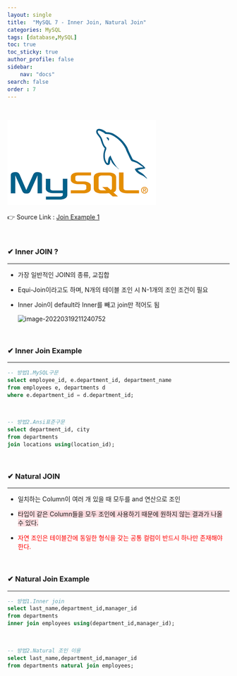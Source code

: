 ```yaml
---
layout: single
title:  "MySQL 7 - Inner Join, Natural Join"
categories: MySQL
tags: [database,MySQL]
toc: true
toc_sticky: true
author_profile: false
sidebar:
    nav: "docs"
search: false
order : 7
---
```


<br>

![image-20220322031630012](../../../images/db/image-20220322031630012.png)

👉 Source Link : [Join Example 1](https://github.com/Jaehwany/Database/blob/036dc94a641e1156a4abbb18f3fbbba3a5cc7168/2.%20Join/1.%20Join_example.sql)

<br>

### ✔ Inner JOIN ?

------------------------------------------------------------------

- 가장 일반적인 JOIN의 종류, 교집합

- Equi-Join이라고도 하며, N개의 테이블 조인 시 N-1개의 조인 조건이 필요

- Inner Join이 default라 Inner를 빼고 join만 적어도 됨

  ![image-20220319211240752](../../images/db/2022-03-19-db-innerjoin/image-20220319211240752.png)

<br>

### ✔ Inner Join Example

------------------------------------------------------------------

``` sql
-- 방법1.MySQL구문
select employee_id, e.department_id, department_name
from employees e, departments d
where e.department_id = d.department_id;
```

<br>

``` sql
-- 방법2.Ansi표준구문
select department_id, city
from departments 
join locations using(location_id);
```

<br>

### ✔ Natural JOIN

------------------------------------------------------------------

- 일치하는 Column이 여러 개 있을 때 모두를 and 연산으로 조인

- <span style="background-color:#ffdce0">타입이 같은 Column들을 모두 조인에 사용하기 때문에 원하지 않는 결과가 나올 수 있다.</span>

- <span style="color:red">자연 조인은 테이블간에 동일한 형식을 갖는 공통 컬럼이 반드시 하나만 존재해야 한다.</span>

  

<br>

### ✔ Natural Join Example

------------------------------------------------------------------

``` sql
-- 방법1.Inner join
select last_name,department_id,manager_id
from departments 
inner join employees using(department_id,manager_id);
```

<br>

``` sql
-- 방법2.Natural 조인 이용
select last_name,department_id,manager_id
from departments natural join employees;
```

<br>
